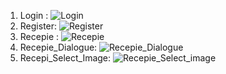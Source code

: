 1. Login : ![Login](https://github.com/abhay-rawal/food-app/blob/master/app/images/login.png)
2. Register: ![Register](https://github.com/abhay-rawal/food-app/blob/master/app/images/register.png)
3. Recepie : ![Recepie](https://github.com/abhay-rawal/food-app/blob/master/app/images/recepie.png)
4. Recepie_Dialogue: ![Recepie_Dialogue](https://github.com/abhay-rawal/food-app/blob/master/app/images/add_recepie.png)
5. Recepi_Select_Image: ![Recepie_Select_image](https://github.com/abhay-rawal/food-app/blob/master/app/images/users_select_images.png)

